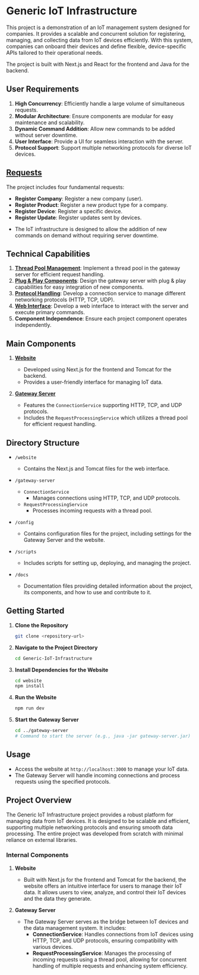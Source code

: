# Generic IoT Infrastructure

This project is a demonstration of an IoT management system designed for companies.
It provides a scalable and concurrent solution for registering, managing, and collecting data from IoT devices efficiently.
With this system, companies can onboard their devices and define flexible, device-specific APIs tailored to their operational needs.

The project is built with Next.js and React for the frontend and Java for the backend.

## User Requirements

1. **High Concurrency**: Efficiently handle a large volume of simultaneous requests.
2. **Modular Architecture**: Ensure components are modular for easy maintenance and scalability.
3. **Dynamic Command Addition**: Allow new commands to be added without server downtime.
4. **User Interface**: Provide a UI for seamless interaction with the server.
5. **Protocol Support**: Support multiple networking protocols for diverse IoT devices.

## [Requests](https://github.com/idozarchi/GenericIOTInfrastrucrue/tree/main/Gateway-Server/src/main/java/org/rps/command)

The project includes four fundamental requests:
- **Register Company**: Register a new company (user).
- **Register Product**: Register a new product type for a company.
- **Register Device**: Register a specific device.
- **Register Update**: Register updates sent by devices.

* The IoT infrastructure is designed to allow the addition of new commands on demand without requiring server downtime.

## Technical Capabilities

1. **[Thread Pool Management](https://github.com/idozarchi/GenericIOTInfrastrucrue/tree/main/Gateway-Server/src/main/java/org/threadpool)**: Implement a thread pool in the gateway server for efficient request handling.
2. **[Plug & Play Components](https://github.com/idozarchi/GenericIOTInfrastrucrue/tree/main/Gateway-Server/src/main/java/org/plugnplay)**: Design the gateway server with plug & play capabilities for easy integration of new components.
3. **[Protocol Handling](https://github.com/idozarchi/GenericIOTInfrastrucrue/tree/main/Gateway-Server/src/main/java/org/connectionservice)**: Develop a connection service to manage different networking protocols (HTTP, TCP, UDP).
4. **[Web Interface](https://github.com/idozarchi/GenericIOTInfrastrucrue/tree/main/IOTWebsite/IOTWebsiteFront/frontend)**: Develop a web interface to interact with the server and execute primary commands.
5. **Component Independence**: Ensure each project component operates independently.

## Main Components

1. **[Website](https://github.com/idozarchi/GenericIOTInfrastrucrue/tree/main/IOTWebsite)**
    - Developed using Next.js for the frontend and Tomcat for the backend.
    - Provides a user-friendly interface for managing IoT data.

2. **[Gateway Server](https://github.com/idozarchi/GenericIOTInfrastrucrue/tree/main/Gateway-Server/src/main/java/org)**
    - Features the `ConnectionService` supporting HTTP, TCP, and UDP protocols.
    - Includes the `RequestProcessingService` which utilizes a thread pool for efficient request handling.

## Directory Structure

- `/website`
  - Contains the Next.js and Tomcat files for the web interface.
  
- `/gateway-server`
  - `ConnectionService`
     - Manages connections using HTTP, TCP, and UDP protocols.
  - `RequestProcessingService`
     - Processes incoming requests with a thread pool.

- `/config`
  - Contains configuration files for the project, including settings for the Gateway Server and the website.

- `/scripts`
  - Includes scripts for setting up, deploying, and managing the project.

- `/docs`
  - Documentation files providing detailed information about the project, its components, and how to use and contribute to it.

## Getting Started

1. **Clone the Repository**
    ```bash
    git clone <repository-url>
    ```

2. **Navigate to the Project Directory**
    ```bash
    cd Generic-IoT-Infrastructure
    ```

3. **Install Dependencies for the Website**
    ```bash
    cd website
    npm install
    ```

4. **Run the Website**
    ```bash
    npm run dev
    ```

5. **Start the Gateway Server**
    ```bash
    cd ../gateway-server
    # Command to start the server (e.g., java -jar gateway-server.jar)
    ```

## Usage

- Access the website at `http://localhost:3000` to manage your IoT data.
- The Gateway Server will handle incoming connections and process requests using the specified protocols.

## Project Overview

The Generic IoT Infrastructure project provides a robust platform for managing data from IoT devices. It is designed to be scalable and efficient, supporting multiple networking protocols and ensuring smooth data processing. The entire project was developed from scratch with minimal reliance on external libraries.

### Internal Components

1. **Website**
    - Built with Next.js for the frontend and Tomcat for the backend, the website offers an intuitive interface for users to manage their IoT data. It allows users to view, analyze, and control their IoT devices and the data they generate.

2. **Gateway Server**
    - The Gateway Server serves as the bridge between IoT devices and the data management system. It includes:
        - **ConnectionService**: Handles connections from IoT devices using HTTP, TCP, and UDP protocols, ensuring compatibility with various devices.
        - **RequestProcessingService**: Manages the processing of incoming requests using a thread pool, allowing for concurrent handling of multiple requests and enhancing system efficiency.
